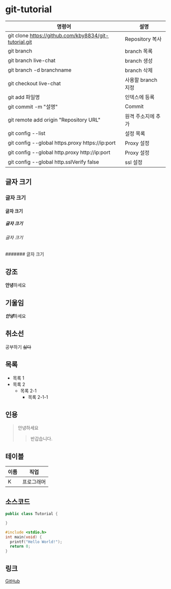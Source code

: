 # git-tutorial
명령어|설명
---|---|
git clone https://github.com/kby8834/git-tutorial.git|Repository 복사
git branch|branch 목록
git branch live-chat|branch 생성
git branch -d branchname| branch 삭제
git checkout live-chat|사용할 branch 지정
git add 파일명|인덱스에 등록
git commit -m "설명"|Commit
git remote add origin "Repository URL"|원격 주소지에 추가
git config --list| 설정 목록
git config --global https.proxy https://ip:port|Proxy 설정
git config --global http.proxy http://ip:port|Proxy 설정
git config --global http.sslVerify false|ssl 설정

## 글자 크기
### 글자 크기
#### 글자 크기
##### 글자 크기
###### 글자 크기
####### 글자 크기

## 강조
**안녕**하세요

## 기울임
***안녕***하세요

## 취소선
공부하기 ~~싫다~~

## 목록
* 목록 1
* 목록 2
  * 목록 2-1
    * 목록 2-1-1

## 인용
>안녕하세요
>> 반갑습니다.

## 테이블
이름|직업
---|---|
K|프로그래머

## 소스코드
```java
public class Tutorial {

}
```
```c
#include <stdio.h>
int main(void) {
  printf("Hello World!");
  return 0;
}
```

## 링크
[GitHub](https://github.com/)
